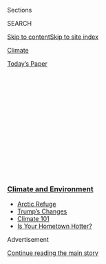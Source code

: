 <div id="app">

<div>

<div>

<div>

<div class="NYTAppHideMasthead css-1q2w90k e1suatyy0">

<div class="section css-ui9rw0 e1suatyy2">

<div class="css-eph4ug er09x8g0">

<div class="css-6n7j50">

</div>

<span class="css-1dv1kvn">Sections</span>

<div class="css-10488qs">

<span class="css-1dv1kvn">SEARCH</span>

</div>

[Skip to content](#site-content)[Skip to site
index](#site-index)

</div>

<div id="masthead-section-label" class="css-1wr3we4 eaxe0e00">

[Climate](https://www.nytimes3xbfgragh.onion/section/climate)

</div>

<div class="css-10698na e1huz5gh0">

</div>

</div>

<div id="masthead-bar-one" class="section hasLinks css-15hmgas e1csuq9d3">

<div class="css-uqyvli e1csuq9d0">

</div>

<div class="css-1uqjmks e1csuq9d1">

</div>

<div class="css-9e9ivx">

[](https://myaccount.nytimes3xbfgragh.onion/auth/login?response_type=cookie&client_id=vi)

</div>

<div class="css-1bvtpon e1csuq9d2">

[Today’s
Paper](https://www.nytimes3xbfgragh.onion/section/todayspaper)

</div>

</div>

</div>

</div>

<div data-aria-hidden="false">

<div id="site-content" data-role="main">

<div>

<div class="css-1aor85t" style="opacity:0.000000001;z-index:-1;visibility:hidden">

<div class="css-1hqnpie">

<div class="css-epjblv">

<span class="css-17xtcya">[Climate](/section/climate)</span><span class="css-x15j1o">|</span><span class="css-fwqvlz">Trump
Administration Revives Banned Hunting Techniques in
Alaska</span>

</div>

<div class="css-k008qs">

<div class="css-1iwv8en">

<span class="css-18z7m18"></span>

<div>

</div>

</div>

<span class="css-1n6z4y">https://nyti.ms/3dNe6zn</span>

<div class="css-1705lsu">

<div class="css-4xjgmj">

<div class="css-4skfbu" data-role="toolbar" data-aria-label="Social Media Share buttons, Save button, and Comments Panel with current comment count" data-testid="share-tools">

  - 
  - 
  - 
  - 
    
    <div class="css-6n7j50">
    
    </div>

  - 

</div>

</div>

</div>

</div>

</div>

</div>

<div class="css-13pd83m">

<div class="css-l9svim">

### [<span class="css-pa1jbp"><span class="css-1rxm0ex">Climate and</span><span class="css-1rxm0ex"> Environment</span></span>](https://www.nytimes3xbfgragh.onion/section/climate?name=styln-climate&region=TOP_BANNER&variant=undefined&block=storyline_menu_recirc&action=click&pgtype=Article&impression_id=23246b10-e38b-11ea-9071-1b348425d2c9)

  - <span class="css-ousu42">[Arctic
    Refuge](https://www.nytimes3xbfgragh.onion/2020/08/17/climate/alaska-oil-drilling-anwr.html?name=styln-climate&region=TOP_BANNER&variant=undefined&block=storyline_menu_recirc&action=click&pgtype=Article&impression_id=23246b11-e38b-11ea-9071-1b348425d2c9)</span>
  - <span class="css-ousu42">[Trump’s
    Changes](https://www.nytimes3xbfgragh.onion/interactive/2020/climate/trump-environment-rollbacks.html?name=styln-climate&region=TOP_BANNER&variant=undefined&block=storyline_menu_recirc&action=click&pgtype=Article&impression_id=23246b12-e38b-11ea-9071-1b348425d2c9)</span>
  - <span class="css-ousu42">[Climate 101](https://www.nytimes3xbfgragh.onion/interactive/2020/04/19/climate/climate-crash-course-1.html?name=styln-climate&region=TOP_BANNER&variant=undefined&block=storyline_menu_recirc&action=click&pgtype=Article&impression_id=23246b13-e38b-11ea-9071-1b348425d2c9)</span>
  - <span class="css-ousu42">[Is Your Hometown
    Hotter?](https://www.nytimes3xbfgragh.onion/interactive/2018/08/30/climate/how-much-hotter-is-your-hometown.html?name=styln-climate&region=TOP_BANNER&variant=undefined&block=storyline_menu_recirc&action=click&pgtype=Article&impression_id=23246b14-e38b-11ea-9071-1b348425d2c9)</span>

</div>

</div>

<div id="top-wrapper" class="css-1sy8kpn">

<div id="top-slug" class="css-l9onyx">

Advertisement

</div>

[Continue reading the main
story](#after-top)

<div class="ad top-wrapper" style="text-align:center;height:100%;display:block;min-height:250px">

<div id="top" class="place-ad" data-position="top" data-size-key="top">

</div>

</div>

<div id="after-top">

</div>

</div>

<div>

<div id="sponsor-wrapper" class="css-1hyfx7x">

<div id="sponsor-slug" class="css-19vbshk">

Supported by

</div>

[Continue reading the main
story](#after-sponsor)

<div id="sponsor" class="ad sponsor-wrapper" style="text-align:center;height:100%;display:block">

</div>

<div id="after-sponsor">

</div>

</div>

<div class="css-186x18t">

</div>

<div class="css-1vkm6nb ehdk2mb0">

# Trump Administration Revives Banned Hunting Techniques in Alaska

</div>

The move reverses an Obama-era ban on hunting methods like baiting bears
with doughnuts and shooting swimming caribou.

<div class="css-79elbk" data-testid="photoviewer-wrapper">

<div class="css-z3e15g" data-testid="photoviewer-wrapper-hidden">

</div>

<div class="css-1a48zt4 ehw59r15" data-testid="photoviewer-children">

![<span class="css-16f3y1r e13ogyst0" data-aria-hidden="true">A brown
bear and her cub in Katmai National Park in southern
Alaska.</span><span class="css-cnj6d5 e1z0qqy90" itemprop="copyrightHolder"><span class="css-1ly73wi e1tej78p0">Credit...</span><span><span>David
Tipling/Universal Images Group, via Getty
Images</span></span></span>](https://static01.graylady3jvrrxbe.onion/images/2020/06/09/climate/09CLI-BEARS/09CLI-BEARS-articleLarge.jpg?quality=75&auto=webp&disable=upscale)

</div>

</div>

<div class="css-18e8msd">

<div class="css-vp77d3 epjyd6m0">

<div class="css-hus3qt ey68jwv0" data-aria-hidden="true">

[![Lisa
Friedman](https://static01.graylady3jvrrxbe.onion/images/2018/07/18/multimedia/author-lisa-friedman/author-lisa-friedman-thumbLarge.png
"Lisa Friedman")](https://www.nytimes3xbfgragh.onion/by/lisa-friedman)

</div>

<div class="css-1baulvz">

By [<span class="css-1baulvz last-byline" itemprop="name">Lisa
Friedman</span>](https://www.nytimes3xbfgragh.onion/by/lisa-friedman)

</div>

</div>

  - 
    
    <div class="css-ld3wwf e16638kd2">
    
    June 9,
    2020
    
    </div>

  - 
    
    <div class="css-4xjgmj">
    
    <div class="css-d8bdto" data-role="toolbar" data-aria-label="Social Media Share buttons, Save button, and Comments Panel with current comment count" data-testid="share-tools">
    
      - 
      - 
      - 
      - 
        
        <div class="css-6n7j50">
        
        </div>
    
      - 
    
    </div>
    
    </div>

</div>

</div>

<div class="section meteredContent css-1r7ky0e" name="articleBody" itemprop="articleBody">

<div class="css-1fanzo5 StoryBodyCompanionColumn">

<div class="css-53u6y8">

WASHINGTON — Baiting grizzly bears with doughnuts soaked in bacon
grease. Using spotlights to blind and shoot hibernating black bear
mothers and their cubs in their dens. Gunning down swimming caribou from
motorboats.

Hunting methods that for years were decried by wildlife protectors and
finally banned as barbaric by the Obama administration will be legal
again on millions of acres of Alaskan wilderness in time for the warm
July weather.

The National Park Service policy [published the new
rules](https://www.federalregister.gov/documents/2020/06/09/2020-10877/alaska-hunting-and-trapping-in-national-preserves)
in the Federal Register on Tuesday, reversing Obama administration rules
and giving trophy hunters, outfitters and Alaskans 30 days to prepare to
return to national preserves in Alaska with the revived practices. Among
the reinstated tactics: killing wolves and coyotes, including pups,
during the season when mothers wean their young, and using dogs to hunt
bears.

Expanding hunting rights on federal lands has been a priority under the
Trump administration, and an issue championed by the president’s son,
Donald Trump Jr., an avid hunter. In February the Safari Club
International, which promotes big-game hunting, auctioned a weeklong
“[dream
hunt](https://www.nytimes3xbfgragh.onion/2020/02/04/us/brian-wilson-beach-boys.html?searchResultPosition=3)”
through Alaska with the president’s son as part of its annual
convention.

</div>

</div>

<div class="css-1fanzo5 StoryBodyCompanionColumn">

<div class="css-53u6y8">

Hunting advocates and Alaska state leaders had opposed the Obama-era
restrictions as an encroachment on states’ rights and an infringement on
their livelihoods. Senator Dan Sullivan of Alaska, a Republican, accused
the previous administration of leading an “attack on our unique game
management authority” protected under state and federal
law.

<div id="NYT_MAIN_CONTENT_1_REGION" class="css-9tf9ac">

<div>

<div id="styln-prism-guide-1593610178459" class="section interactive-content interactive-size-medium css-1ftcdic">

<div class="css-17ih8de interactive-body">

<div id="prism-freeform-block-37797" class="css-19mumt8" data-role="complementary" data-storyline="Climate and Environment" data-truncated="false" tabindex="0">

<div class="css-a8d9oz">

<div>

[](https://www.nytimes3xbfgragh.onion/section/climate?action=click&pgtype=Article&state=default&region=MAIN_CONTENT_1&context=storylines_keepup)

### Climate and Environment ›

#### Keep Up on the Latest Climate News

Updated Aug. 18, 2020

Here’s what you need to know this week:

  -   - Five automakers [sealed a binding
        agreement](https://www.nytimes3xbfgragh.onion/2020/08/17/climate/california-automakers-pollution.html?action=click&pgtype=Article&state=default&region=MAIN_CONTENT_1&context=storylines_keepup)
        with California to follow the state’s stricter tailpipe
        emissions rules.
      - The Trump administration[eliminated a major methane
        rule](https://www.nytimes3xbfgragh.onion/2020/08/13/climate/trump-methane.html?action=click&pgtype=Article&state=default&region=MAIN_CONTENT_1&context=storylines_keepup),
        even as leaks are worsening, in a decision that researchers
        warned ignored science.
      - Climate change leaders said [the vice-presidential choice of
        Kamala
        Harris](https://www.nytimes3xbfgragh.onion/2020/08/12/climate/kamala-harris-environmental-justice.html?action=click&pgtype=Article&state=default&region=MAIN_CONTENT_1&context=storylines_keepup)
        signaled that Democrats will have a focus on environmental
        justice.

<div id="styln-survey-component-37797" class="styln-survey-component">

</div>

</div>

</div>

</div>

</div>

</div>

</div>

</div>

Eddie Grasser, director of wildlife conservation for Alaska Department
of Fish and Game, said the tactics would be used sparingly, and mainly
by subsistence hunters.

“Most of our towns and villages are not real connected,” he said. “You
have to fly in and fly out. Living off the land is a critical component
of rural Alaska lifestyle, so those methods that people are upset about,
and I understand why and I understand the misconception, the fact is
those are primarily methods that are used by subsistence users in the
state of Alaska.”

“The regular hunters in the state don’t hunt that way and neither do the
residents that are coming in especially ones that are guided,” he said.

Animal rights and wildlife protection groups condemned the rule as
allowing inhumane trophy hunting of wild brown and black bears.

</div>

</div>

<div class="css-1fanzo5 StoryBodyCompanionColumn">

<div class="css-53u6y8">

“This would allow extreme cruel killing methods on over 20 million acres
of national preserves in Alaska,” said Laura Smythe, a staff attorney
with the Humane Society of the United States.

The initial dispute stemmed from conflicting approaches over how Alaska
manages predators in the state. The Alaska board of game allows such
baiting tactics to kill bears and wolves in order to ensure enough
moose, caribou and other game are available for hunters. The National
Park Service, however, is charged with protecting wildlife populations
including predators like bears.

In 2015 the Obama administration codified the Park Service’s role by
enacting a rule that eliminated sport hunting and trapping on federal
public lands in Alaska. The new rule says state hunting regulations
should take priority over federal ones.

“This rule acknowledges this longstanding deference to state law
required by statute in removing the hunting and trapping prohibitions
identified in this rule,” the Park Service rule said.

President Trump’s first interior secretary, Ryan Zinke, a former Montana
congressman who displayed a stuffed bear in his Washington office,
signed an order to expand recreational opportunities on public lands,
including hunting and fishing. Park service officials later cited that
order as the reason for overturning the ban.

The rule was opposed by a [bipartisan
group](https://jayapal.house.gov/2018/08/09/jayapal-and-colleagues-urge-zinke-protect-alaskan-wildlife/)
of 79 members of Congress and hundreds of
[scientists](https://www.nationalparkstraveler.org/sites/default/files/attachments/8_23_colleague_letter_on_ak_national_preserves.pdf)
who said there was “little scientific evidence” that relaxing hunting
rules for predators and allowing baiting techniques would increase the
availability of other game.

“We have never opposed hunting, but this can hardly be considered
hunting,” said Theresa Pierno, president and chief executive of the
National Parks Conservation Association. “To be going into dens of
hibernating bears and killing cubs and killing moms certainly is, I
don’t think, the picture most people have of hunting.”

</div>

</div>

<div class="css-1fanzo5 StoryBodyCompanionColumn">

<div class="css-53u6y8">

The Safari Club, which lobbied in favor of the rule, did not respond to
a request for comment.

In 2017 Mr. Trump condemned trophy hunting as a “horror show.” But in
the years since his administration [reversed Obama-era
restrictions](https://www.nytimes3xbfgragh.onion/2018/03/07/science/trump-elephant-trophy-hunting.html)
on the import of elephant and lion trophies from some African countries.

</div>

</div>

<div>

</div>

<div class="css-1fanzo5 StoryBodyCompanionColumn">

<div class="css-53u6y8">

<div class="css-1q1hscp">

<div class="css-1xk4eoy">

<div id="CLIM">

</div>

</div>

</div>

</div>

</div>

</div>

<div>

</div>

<div>

</div>

<div>

</div>

<div>

<div id="bottom-wrapper" class="css-1ede5it">

<div id="bottom-slug" class="css-l9onyx">

Advertisement

</div>

[Continue reading the main
story](#after-bottom)

<div id="bottom" class="ad bottom-wrapper" style="text-align:center;height:100%;display:block;min-height:90px">

</div>

<div id="after-bottom">

</div>

</div>

</div>

</div>

</div>

## Site Index

<div>

</div>

## Site Information Navigation

  - [© <span>2020</span> <span>The New York Times
    Company</span>](https://help.nytimes3xbfgragh.onion/hc/en-us/articles/115014792127-Copyright-notice)

<!-- end list -->

  - [NYTCo](https://www.nytco.com/)
  - [Contact
    Us](https://help.nytimes3xbfgragh.onion/hc/en-us/articles/115015385887-Contact-Us)
  - [Work with us](https://www.nytco.com/careers/)
  - [Advertise](https://nytmediakit.com/)
  - [T Brand Studio](http://www.tbrandstudio.com/)
  - [Your Ad
    Choices](https://www.nytimes3xbfgragh.onion/privacy/cookie-policy#how-do-i-manage-trackers)
  - [Privacy](https://www.nytimes3xbfgragh.onion/privacy)
  - [Terms of
    Service](https://help.nytimes3xbfgragh.onion/hc/en-us/articles/115014893428-Terms-of-service)
  - [Terms of
    Sale](https://help.nytimes3xbfgragh.onion/hc/en-us/articles/115014893968-Terms-of-sale)
  - [Site
    Map](https://spiderbites.nytimes3xbfgragh.onion)
  - [Help](https://help.nytimes3xbfgragh.onion/hc/en-us)
  - [Subscriptions](https://www.nytimes3xbfgragh.onion/subscription?campaignId=37WXW)

</div>

</div>

</div>

</div>
